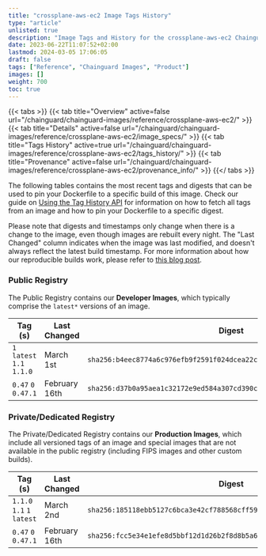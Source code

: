 ```yaml
---
title: "crossplane-aws-ec2 Image Tags History"
type: "article"
unlisted: true
description: "Image Tags and History for the crossplane-aws-ec2 Chainguard Image"
date: 2023-06-22T11:07:52+02:00
lastmod: 2024-03-05 17:06:05
draft: false
tags: ["Reference", "Chainguard Images", "Product"]
images: []
weight: 700
toc: true
---
```


{{< tabs >}}
{{< tab title="Overview" active=false url="/chainguard/chainguard-images/reference/crossplane-aws-ec2/" >}}
{{< tab title="Details" active=false url="/chainguard/chainguard-images/reference/crossplane-aws-ec2/image_specs/" >}}
{{< tab title="Tags History" active=true url="/chainguard/chainguard-images/reference/crossplane-aws-ec2/tags_history/" >}}
{{< tab title="Provenance" active=false url="/chainguard/chainguard-images/reference/crossplane-aws-ec2/provenance_info/" >}}
{{</ tabs >}}

The following tables contains the most recent tags and digests that can be used to pin your Dockerfile to a specific build of this image. Check our guide on [Using the Tag History API](/chainguard/chainguard-images/using-the-tag-history-api/) for information on how to fetch all tags from an image and how to pin your Dockerfile to a specific digest.

Please note that digests and timestamps only change when there is a change to the image, even though images are rebuilt every night. The "Last Changed" column indicates when the image was last modified, and doesn't always reflect the latest build timestamp. For more information about how our reproducible builds work, please refer to [this blog post](https://www.chainguard.dev/unchained/reproducing-chainguards-reproducible-image-builds).

### Public Registry
The Public Registry contains our **Developer Images**, which typically comprise the `latest*` versions of an image.

| Tag (s)                     | Last Changed  | Digest                                                                    |
|-----------------------------|---------------|---------------------------------------------------------------------------|
|  `1` `latest` `1.1` `1.1.0` | March 1st     | `sha256:b4eec8774a6c976efb9f2591f024dcea22c1f97717a3ff9f528cf04bf8a3c30b` |
|  `0.47` `0` `0.47.1`        | February 16th | `sha256:d37b0a95aea1c32172e9ed584a307cd390c6bcad711c958fb8253eaaef4517a0` |


### Private/Dedicated Registry
The Private/Dedicated Registry contains our **Production Images**, which include all versioned tags of an image and special images that are not available in the public registry (including FIPS images and other custom builds).

| Tag (s)                     | Last Changed  | Digest                                                                    |
|-----------------------------|---------------|---------------------------------------------------------------------------|
|  `1.1.0` `1.1` `1` `latest` | March 2nd     | `sha256:185118ebb5127c6bca3e42cf788568cff59c2eb3c810aab41b46236670e1efd3` |
|  `0.47` `0` `0.47.1`        | February 16th | `sha256:fcc5e34e1efe8d5bbf12d1d26b2f8d8b5a6d1e98ff91d57b9e73545119cd93f6` |

